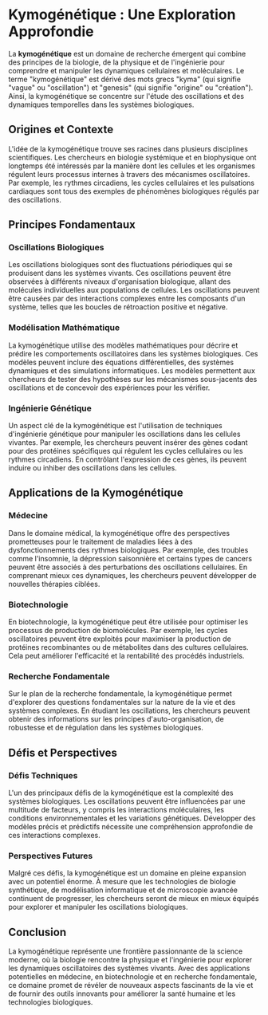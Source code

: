 # Kymogénétique : Une Exploration Approfondie

La **kymogénétique** est un domaine de recherche émergent qui combine des principes de la biologie, de la physique et de l'ingénierie pour comprendre et manipuler les dynamiques cellulaires et moléculaires. Le terme "kymogénétique" est dérivé des mots grecs "kyma" (qui signifie "vague" ou "oscillation") et "genesis" (qui signifie "origine" ou "création"). Ainsi, la kymogénétique se concentre sur l'étude des oscillations et des dynamiques temporelles dans les systèmes biologiques.

## Origines et Contexte

L'idée de la kymogénétique trouve ses racines dans plusieurs disciplines scientifiques. Les chercheurs en biologie systémique et en biophysique ont longtemps été intéressés par la manière dont les cellules et les organismes régulent leurs processus internes à travers des mécanismes oscillatoires. Par exemple, les rythmes circadiens, les cycles cellulaires et les pulsations cardiaques sont tous des exemples de phénomènes biologiques régulés par des oscillations.

## Principes Fondamentaux

### Oscillations Biologiques

Les oscillations biologiques sont des fluctuations périodiques qui se produisent dans les systèmes vivants. Ces oscillations peuvent être observées à différents niveaux d'organisation biologique, allant des molécules individuelles aux populations de cellules. Les oscillations peuvent être causées par des interactions complexes entre les composants d'un système, telles que les boucles de rétroaction positive et négative.

### Modélisation Mathématique

La kymogénétique utilise des modèles mathématiques pour décrire et prédire les comportements oscillatoires dans les systèmes biologiques. Ces modèles peuvent inclure des équations différentielles, des systèmes dynamiques et des simulations informatiques. Les modèles permettent aux chercheurs de tester des hypothèses sur les mécanismes sous-jacents des oscillations et de concevoir des expériences pour les vérifier.

### Ingénierie Génétique

Un aspect clé de la kymogénétique est l'utilisation de techniques d'ingénierie génétique pour manipuler les oscillations dans les cellules vivantes. Par exemple, les chercheurs peuvent insérer des gènes codant pour des protéines spécifiques qui régulent les cycles cellulaires ou les rythmes circadiens. En contrôlant l'expression de ces gènes, ils peuvent induire ou inhiber des oscillations dans les cellules.

## Applications de la Kymogénétique

### Médecine

Dans le domaine médical, la kymogénétique offre des perspectives prometteuses pour le traitement de maladies liées à des dysfonctionnements des rythmes biologiques. Par exemple, des troubles comme l'insomnie, la dépression saisonnière et certains types de cancers peuvent être associés à des perturbations des oscillations cellulaires. En comprenant mieux ces dynamiques, les chercheurs peuvent développer de nouvelles thérapies ciblées.

### Biotechnologie

En biotechnologie, la kymogénétique peut être utilisée pour optimiser les processus de production de biomolécules. Par exemple, les cycles oscillatoires peuvent être exploités pour maximiser la production de protéines recombinantes ou de métabolites dans des cultures cellulaires. Cela peut améliorer l'efficacité et la rentabilité des procédés industriels.

### Recherche Fondamentale

Sur le plan de la recherche fondamentale, la kymogénétique permet d'explorer des questions fondamentales sur la nature de la vie et des systèmes complexes. En étudiant les oscillations, les chercheurs peuvent obtenir des informations sur les principes d'auto-organisation, de robustesse et de régulation dans les systèmes biologiques.

## Défis et Perspectives

### Défis Techniques

L'un des principaux défis de la kymogénétique est la complexité des systèmes biologiques. Les oscillations peuvent être influencées par une multitude de facteurs, y compris les interactions moléculaires, les conditions environnementales et les variations génétiques. Développer des modèles précis et prédictifs nécessite une compréhension approfondie de ces interactions complexes.

### Perspectives Futures

Malgré ces défis, la kymogénétique est un domaine en pleine expansion avec un potentiel énorme. À mesure que les technologies de biologie synthétique, de modélisation informatique et de microscopie avancée continuent de progresser, les chercheurs seront de mieux en mieux équipés pour explorer et manipuler les oscillations biologiques.

## Conclusion

La kymogénétique représente une frontière passionnante de la science moderne, où la biologie rencontre la physique et l'ingénierie pour explorer les dynamiques oscillatoires des systèmes vivants. Avec des applications potentielles en médecine, en biotechnologie et en recherche fondamentale, ce domaine promet de révéler de nouveaux aspects fascinants de la vie et de fournir des outils innovants pour améliorer la santé humaine et les technologies biologiques.